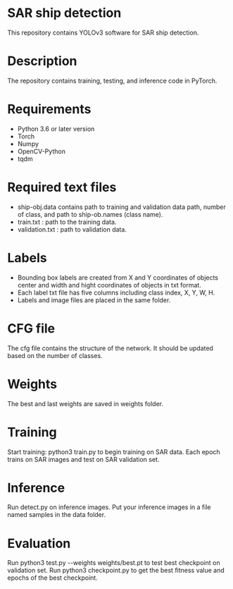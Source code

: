 # SAR ship detection
This repository contains YOLOv3 software for SAR ship detection.
# Description
The repository contains training, testing, and inference code in PyTorch. 
# Requirements
* Python 3.6 or later version
* Torch
* Numpy
* OpenCV-Python
* tqdm
# Required text files
* ship-obj.data contains path to training and validation data path, number of class, and path to ship-ob.names (class name).
* train.txt : path to the training data.
* validation.txt : path to validation data.
# Labels
* Bounding box labels are created from X and Y coordinates of objects center and width and hight coordinates of objects in txt format.
* Each label txt file has five columns including class index, X, Y, W, H.
* Labels and image files are placed in the same folder.
# CFG file
The cfg file contains the structure of the network. It should be updated based on the number of classes.
# Weights
The best and last weights are saved in weights folder.
# Training
Start training: python3 train.py to begin training on SAR data. Each epoch trains on SAR images and test on SAR validation set.
# Inference
Run detect.py on inference images. Put your inference images in a file named samples in the data folder.
# Evaluation
Run python3 test.py --weights weights/best.pt to test best checkpoint on validation set.
Run python3 checkpoint.py to get the best fitness value and epochs of the best checkpoint.
